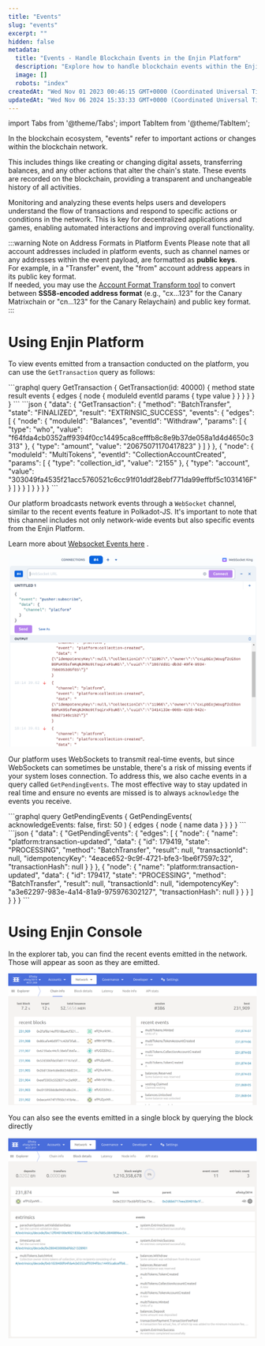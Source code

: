 ```yaml
---
title: "Events"
slug: "events"
excerpt: ""
hidden: false
metadata: 
  title: "Events - Handle Blockchain Events in the Enjin Platform"
  description: "Explore how to handle blockchain events within the Enjin platform, enabling real-time updates and interactions in your application."
  image: []
  robots: "index"
createdAt: "Wed Nov 01 2023 00:46:15 GMT+0000 (Coordinated Universal Time)"
updatedAt: "Wed Nov 06 2024 15:33:33 GMT+0000 (Coordinated Universal Time)"
---
```


import Tabs from '@theme/Tabs';
import TabItem from '@theme/TabItem';

In the blockchain ecosystem, "events" refer to important actions or changes within the blockchain network. 

This includes things like creating or changing digital assets, transferring balances, and any other actions that alter the chain's state. These events are recorded on the blockchain, providing a transparent and unchangeable history of all activities.

Monitoring and analyzing these events helps users and developers understand the flow of transactions and respond to specific actions or conditions in the network. This is key for decentralized applications and games, enabling automated interactions and improving overall functionality.

:::warning Note on Address Formats in Platform Events
Please note that all account addresses included in platform events, such as channel names or any addresses within the event payload, are formatted as **public keys**.  
For example, in a "Transfer" event, the "from" account address appears in its public key format.  
If needed, you may use the [Account Format Transform tool](https://matrix.subscan.io/tools/format_transform) to convert between **SS58-encoded address format** (e.g., "cx...123" for the Canary Matrixchain or "cn...123" for the Canary Relaychain) and public key format.
:::

# Using Enjin Platform

To view events emitted from a transaction conducted on the platform, you can use the `GetTransaction` query as follows:

<Tabs>
  <TabItem value="graphql" label="GraphQL">
```graphql
query GetTransaction {
  GetTransaction(id: 40000) {
    method
    state
    result
    events {
      edges {
        node {
          moduleld
          eventId
          params {
            type
            value
          }
        }
      }
    }
  }
}
```
  </TabItem>
  <TabItem value="response" label="Response">
```json
{
  "data": {
    "GetTransaction": {
      "method": "BatchTransfer",
      "state": "FINALIZED",
      "result": "EXTRINSIC_SUCCESS",
      "events": {
        "edges": [
          {
            "node": {
              "moduleId": "Balances",
              "eventId": "Withdraw",
              "params": [
                {
                  "type": "who",
                  "value": "f64fda4cb0352aff9394f0cc14495ca8cefffb8c8e9b37de058a1d4d4650c3313"
                },
                {
                  "type": "amount",
                  "value": "20675071170417823"
                }
              ]
            }
          },
          {
            "node": {
              "moduleId": "MultiTokens",
              "eventId": "CollectionAccountCreated",
              "params": [
                {
                  "type": "collection_id",
                  "value": "2155"
                },
                {
                  "type": "account",
                  "value": "303049fa4535f21acc5760521c6cc91f01ddf28ebf771da99effbf5c1031416F"
                }
              ]
            }
          }
        ]
      }
    }
  }
}
```
  </TabItem>
</Tabs>

Our platform broadcasts network events through a `WebSocket` channel, similar to the recent events feature in Polkadot-JS. It's important to note that this channel includes not only network-wide events but also specific events from the Enjin Platform.

Learn more about [Websocket Events here](doc:websocket-events) .

![Platform Events](./img/platform-events.png)

Our platform uses WebSockets to transmit real-time events, but since WebSockets can sometimes be unstable, there's a risk of missing events if your system loses connection. To address this, we also cache events in a query called `GetPendingEvents`. The most effective way to stay updated in real time and ensure no events are missed is to always `acknowledge` the events you receive.

<Tabs>
  <TabItem value="graphql" label="GraphQL">
```graphql
query GetPendingEvents {
  GetPendingEvents(
    acknowledgeEvents: false,
    first: 50
  ) {
    edges {
      node {
        name
        data
      }
    }
  }
}
```
  </TabItem>
  <TabItem value="response" label="Response">
```json
{
  "data": {
    "GetPendingEvents": {
      "edges": [
        {
          "node": {
            "name": "platform:transaction-updated",
            "data": {
              "id": 179419,
              "state": "PROCESSING",
              "method": "BatchTransfer",
              "result": null,
              "transactionId": null,
              "idempotencyKey": "4eace652-9c9f-4721-bfe3-1be6f7597c32",
              "transactionHash": null
            }
          }
        },
        {
          "node": {
            "name": "platform:transaction-updated",
            "data": {
              "id": 179417,
              "state": "PROCESSING",
              "method": "BatchTransfer",
              "result": null,
              "transactionId": null,
              "idempotencyKey": "a3e62297-983e-4a14-81a9-975976302127",
              "transactionHash": null
            }
          }
        }
      ]
    }
  }
}
```
  </TabItem>
</Tabs>

# Using Enjin Console

In the explorer tab, you can find the recent events emitted in the network. Those will appear as soon as they are emitted.

![Viewing events on Enjin Console](./img/enjin-console-events.png)

You can also see the events emitted in a single block by querying the block directly

![Viewing events on Enjin Console](./img/enjin-console-events-2.png)
